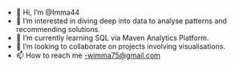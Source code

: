 - 👋 Hi, I’m @Imma44
- 👀 I’m interested in diving deep into data to analyse patterns and recommending solutions.
- 🌱 I’m currently learning SQL via Maven Analytics Platform.
- 💞️ I’m looking to collaborate on projects involving visualisations.
- 📫 How to reach me -wimma75@gmail.com

<!---
Imma44/Imma44 is a ✨ special ✨ repository because its `README.md` (this file) appears on your GitHub profile.
You can click the Preview link to take a look at your changes.
--->
